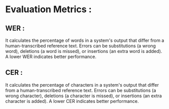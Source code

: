 # Evaluation Metrics :
## WER :
It calculates the percentage of words in a system's output that differ from a human-transcribed reference text. Errors can be substitutions (a wrong word), deletions (a word is missed), or insertions (an extra word is added). A lower WER indicates better performance.
## CER :
It calculates the percentage of characters in a system's output that differ from a human-transcribed reference text. Errors can be substitutions (a wrong character), deletions (a character is missed), or insertions (an extra character is added). A lower CER indicates better performance.
